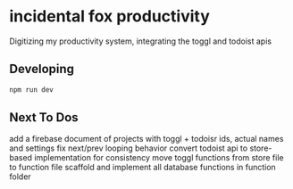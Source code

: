 # incidental fox productivity

Digitizing my productivity system, integrating the toggl and todoist apis

## Developing

```bash
npm run dev
```

## Next To Dos

add a firebase document of projects with toggl + todoisr ids, actual names and settings
fix next/prev looping behavior
convert todoist api to store-based implementation for consistency
move toggl functions from store file to function file
scaffold and implement all database functions in function folder
